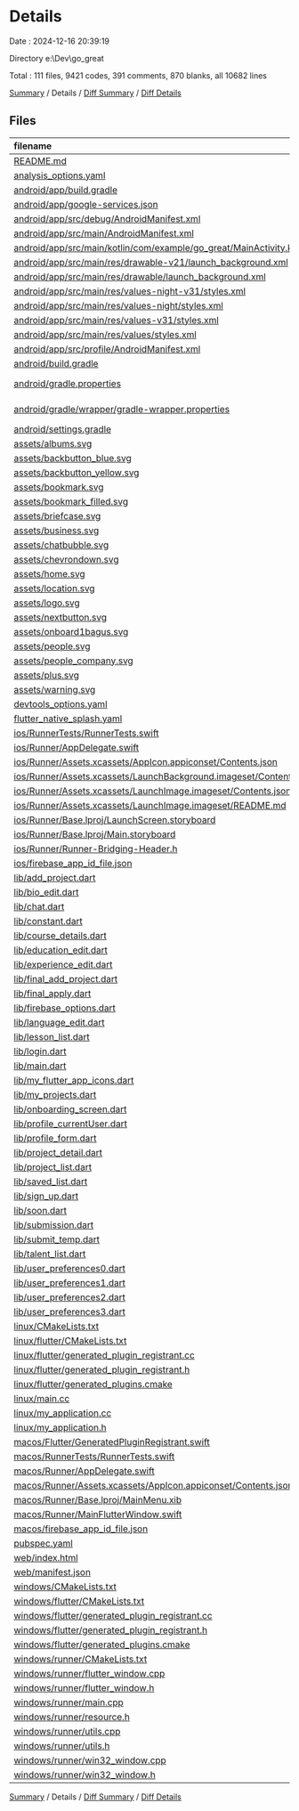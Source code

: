 # Details

Date : 2024-12-16 20:39:19

Directory e:\\Dev\\go_great

Total : 111 files,  9421 codes, 391 comments, 870 blanks, all 10682 lines

[Summary](results.md) / Details / [Diff Summary](diff.md) / [Diff Details](diff-details.md)

## Files
| filename | language | code | comment | blank | total |
| :--- | :--- | ---: | ---: | ---: | ---: |
| [README.md](/README.md) | Markdown | 7 | 0 | 4 | 11 |
| [analysis_options.yaml](/analysis_options.yaml) | YAML | 3 | 22 | 4 | 29 |
| [android/app/build.gradle](/android/app/build.gradle) | Gradle | 57 | 10 | 15 | 82 |
| [android/app/google-services.json](/android/app/google-services.json) | JSON | 29 | 0 | 0 | 29 |
| [android/app/src/debug/AndroidManifest.xml](/android/app/src/debug/AndroidManifest.xml) | XML | 3 | 4 | 1 | 8 |
| [android/app/src/main/AndroidManifest.xml](/android/app/src/main/AndroidManifest.xml) | XML | 28 | 6 | 1 | 35 |
| [android/app/src/main/kotlin/com/example/go_great/MainActivity.kt](/android/app/src/main/kotlin/com/example/go_great/MainActivity.kt) | Kotlin | 4 | 0 | 3 | 7 |
| [android/app/src/main/res/drawable-v21/launch_background.xml](/android/app/src/main/res/drawable-v21/launch_background.xml) | XML | 9 | 0 | 1 | 10 |
| [android/app/src/main/res/drawable/launch_background.xml](/android/app/src/main/res/drawable/launch_background.xml) | XML | 9 | 0 | 1 | 10 |
| [android/app/src/main/res/values-night-v31/styles.xml](/android/app/src/main/res/values-night-v31/styles.xml) | XML | 12 | 7 | 1 | 20 |
| [android/app/src/main/res/values-night/styles.xml](/android/app/src/main/res/values-night/styles.xml) | XML | 13 | 9 | 1 | 23 |
| [android/app/src/main/res/values-v31/styles.xml](/android/app/src/main/res/values-v31/styles.xml) | XML | 12 | 7 | 1 | 20 |
| [android/app/src/main/res/values/styles.xml](/android/app/src/main/res/values/styles.xml) | XML | 13 | 9 | 1 | 23 |
| [android/app/src/profile/AndroidManifest.xml](/android/app/src/profile/AndroidManifest.xml) | XML | 3 | 4 | 1 | 8 |
| [android/build.gradle](/android/build.gradle) | Gradle | 27 | 0 | 5 | 32 |
| [android/gradle.properties](/android/gradle.properties) | Java Properties | 3 | 0 | 1 | 4 |
| [android/gradle/wrapper/gradle-wrapper.properties](/android/gradle/wrapper/gradle-wrapper.properties) | Java Properties | 5 | 0 | 1 | 6 |
| [android/settings.gradle](/android/settings.gradle) | Gradle | 24 | 0 | 6 | 30 |
| [assets/albums.svg](/assets/albums.svg) | XML | 9 | 0 | 1 | 10 |
| [assets/backbutton_blue.svg](/assets/backbutton_blue.svg) | XML | 6 | 0 | 1 | 7 |
| [assets/backbutton_yellow.svg](/assets/backbutton_yellow.svg) | XML | 6 | 0 | 1 | 7 |
| [assets/bookmark.svg](/assets/bookmark.svg) | XML | 5 | 0 | 1 | 6 |
| [assets/bookmark_filled.svg](/assets/bookmark_filled.svg) | XML | 5 | 0 | 1 | 6 |
| [assets/briefcase.svg](/assets/briefcase.svg) | XML | 6 | 0 | 1 | 7 |
| [assets/business.svg](/assets/business.svg) | XML | 27 | 0 | 1 | 28 |
| [assets/chatbubble.svg](/assets/chatbubble.svg) | XML | 5 | 0 | 1 | 6 |
| [assets/chevrondown.svg](/assets/chevrondown.svg) | XML | 8 | 1 | 1 | 10 |
| [assets/home.svg](/assets/home.svg) | XML | 7 | 0 | 1 | 8 |
| [assets/location.svg](/assets/location.svg) | XML | 6 | 0 | 1 | 7 |
| [assets/logo.svg](/assets/logo.svg) | XML | 1 | 0 | 0 | 1 |
| [assets/nextbutton.svg](/assets/nextbutton.svg) | XML | 6 | 0 | 1 | 7 |
| [assets/onboard1bagus.svg](/assets/onboard1bagus.svg) | XML | 1 | 0 | 0 | 1 |
| [assets/people.svg](/assets/people.svg) | XML | 8 | 0 | 1 | 9 |
| [assets/people_company.svg](/assets/people_company.svg) | XML | 8 | 0 | 1 | 9 |
| [assets/plus.svg](/assets/plus.svg) | XML | 3 | 0 | 1 | 4 |
| [assets/warning.svg](/assets/warning.svg) | XML | 6 | 0 | 1 | 7 |
| [devtools_options.yaml](/devtools_options.yaml) | YAML | 1 | 0 | 1 | 2 |
| [flutter_native_splash.yaml](/flutter_native_splash.yaml) | YAML | 3 | 0 | 0 | 3 |
| [ios/RunnerTests/RunnerTests.swift](/ios/RunnerTests/RunnerTests.swift) | Swift | 7 | 2 | 4 | 13 |
| [ios/Runner/AppDelegate.swift](/ios/Runner/AppDelegate.swift) | Swift | 12 | 0 | 2 | 14 |
| [ios/Runner/Assets.xcassets/AppIcon.appiconset/Contents.json](/ios/Runner/Assets.xcassets/AppIcon.appiconset/Contents.json) | JSON | 122 | 0 | 1 | 123 |
| [ios/Runner/Assets.xcassets/LaunchBackground.imageset/Contents.json](/ios/Runner/Assets.xcassets/LaunchBackground.imageset/Contents.json) | JSON | 21 | 0 | 1 | 22 |
| [ios/Runner/Assets.xcassets/LaunchImage.imageset/Contents.json](/ios/Runner/Assets.xcassets/LaunchImage.imageset/Contents.json) | JSON | 23 | 0 | 1 | 24 |
| [ios/Runner/Assets.xcassets/LaunchImage.imageset/README.md](/ios/Runner/Assets.xcassets/LaunchImage.imageset/README.md) | Markdown | 3 | 0 | 2 | 5 |
| [ios/Runner/Base.lproj/LaunchScreen.storyboard](/ios/Runner/Base.lproj/LaunchScreen.storyboard) | XML | 43 | 1 | 1 | 45 |
| [ios/Runner/Base.lproj/Main.storyboard](/ios/Runner/Base.lproj/Main.storyboard) | XML | 25 | 1 | 1 | 27 |
| [ios/Runner/Runner-Bridging-Header.h](/ios/Runner/Runner-Bridging-Header.h) | C++ | 1 | 0 | 1 | 2 |
| [ios/firebase_app_id_file.json](/ios/firebase_app_id_file.json) | JSON | 7 | 0 | 0 | 7 |
| [lib/add_project.dart](/lib/add_project.dart) | Dart | 311 | 1 | 15 | 327 |
| [lib/bio_edit.dart](/lib/bio_edit.dart) | Dart | 111 | 0 | 16 | 127 |
| [lib/chat.dart](/lib/chat.dart) | Dart | 28 | 0 | 4 | 32 |
| [lib/constant.dart](/lib/constant.dart) | Dart | 50 | 0 | 8 | 58 |
| [lib/course_details.dart](/lib/course_details.dart) | Dart | 173 | 0 | 16 | 189 |
| [lib/education_edit.dart](/lib/education_edit.dart) | Dart | 372 | 3 | 22 | 397 |
| [lib/experience_edit.dart](/lib/experience_edit.dart) | Dart | 296 | 1 | 17 | 314 |
| [lib/final_add_project.dart](/lib/final_add_project.dart) | Dart | 109 | 0 | 3 | 112 |
| [lib/final_apply.dart](/lib/final_apply.dart) | Dart | 189 | 0 | 4 | 193 |
| [lib/firebase_options.dart](/lib/firebase_options.dart) | Dart | 64 | 12 | 6 | 82 |
| [lib/language_edit.dart](/lib/language_edit.dart) | Dart | 234 | 5 | 19 | 258 |
| [lib/lesson_list.dart](/lib/lesson_list.dart) | Dart | 165 | 0 | 8 | 173 |
| [lib/login.dart](/lib/login.dart) | Dart | 155 | 1 | 8 | 164 |
| [lib/main.dart](/lib/main.dart) | Dart | 792 | 24 | 53 | 869 |
| [lib/my_flutter_app_icons.dart](/lib/my_flutter_app_icons.dart) | Dart | 9 | 15 | 4 | 28 |
| [lib/my_projects.dart](/lib/my_projects.dart) | Dart | 160 | 1 | 17 | 178 |
| [lib/onboarding_screen.dart](/lib/onboarding_screen.dart) | Dart | 154 | 0 | 14 | 168 |
| [lib/profile_currentUser.dart](/lib/profile_currentUser.dart) | Dart | 879 | 18 | 54 | 951 |
| [lib/profile_form.dart](/lib/profile_form.dart) | Dart | 366 | 2 | 20 | 388 |
| [lib/project_detail.dart](/lib/project_detail.dart) | Dart | 314 | 6 | 8 | 328 |
| [lib/project_list.dart](/lib/project_list.dart) | Dart | 110 | 1 | 7 | 118 |
| [lib/saved_list.dart](/lib/saved_list.dart) | Dart | 128 | 9 | 18 | 155 |
| [lib/sign_up.dart](/lib/sign_up.dart) | Dart | 261 | 7 | 17 | 285 |
| [lib/soon.dart](/lib/soon.dart) | Dart | 29 | 0 | 2 | 31 |
| [lib/submission.dart](/lib/submission.dart) | Dart | 659 | 1 | 33 | 693 |
| [lib/submit_temp.dart](/lib/submit_temp.dart) | Dart | 58 | 4 | 8 | 70 |
| [lib/talent_list.dart](/lib/talent_list.dart) | Dart | 160 | 0 | 9 | 169 |
| [lib/user_preferences0.dart](/lib/user_preferences0.dart) | Dart | 206 | 2 | 15 | 223 |
| [lib/user_preferences1.dart](/lib/user_preferences1.dart) | Dart | 206 | 2 | 21 | 229 |
| [lib/user_preferences2.dart](/lib/user_preferences2.dart) | Dart | 209 | 4 | 15 | 228 |
| [lib/user_preferences3.dart](/lib/user_preferences3.dart) | Dart | 122 | 4 | 10 | 136 |
| [linux/CMakeLists.txt](/linux/CMakeLists.txt) | CMake | 118 | 0 | 28 | 146 |
| [linux/flutter/CMakeLists.txt](/linux/flutter/CMakeLists.txt) | CMake | 79 | 0 | 10 | 89 |
| [linux/flutter/generated_plugin_registrant.cc](/linux/flutter/generated_plugin_registrant.cc) | C++ | 7 | 4 | 5 | 16 |
| [linux/flutter/generated_plugin_registrant.h](/linux/flutter/generated_plugin_registrant.h) | C++ | 5 | 5 | 6 | 16 |
| [linux/flutter/generated_plugins.cmake](/linux/flutter/generated_plugins.cmake) | CMake | 19 | 0 | 6 | 25 |
| [linux/main.cc](/linux/main.cc) | C++ | 5 | 0 | 2 | 7 |
| [linux/my_application.cc](/linux/my_application.cc) | C++ | 74 | 11 | 20 | 105 |
| [linux/my_application.h](/linux/my_application.h) | C++ | 7 | 7 | 5 | 19 |
| [macos/Flutter/GeneratedPluginRegistrant.swift](/macos/Flutter/GeneratedPluginRegistrant.swift) | Swift | 26 | 3 | 4 | 33 |
| [macos/RunnerTests/RunnerTests.swift](/macos/RunnerTests/RunnerTests.swift) | Swift | 7 | 2 | 4 | 13 |
| [macos/Runner/AppDelegate.swift](/macos/Runner/AppDelegate.swift) | Swift | 8 | 0 | 2 | 10 |
| [macos/Runner/Assets.xcassets/AppIcon.appiconset/Contents.json](/macos/Runner/Assets.xcassets/AppIcon.appiconset/Contents.json) | JSON | 68 | 0 | 1 | 69 |
| [macos/Runner/Base.lproj/MainMenu.xib](/macos/Runner/Base.lproj/MainMenu.xib) | XML | 343 | 0 | 1 | 344 |
| [macos/Runner/MainFlutterWindow.swift](/macos/Runner/MainFlutterWindow.swift) | Swift | 12 | 0 | 4 | 16 |
| [macos/firebase_app_id_file.json](/macos/firebase_app_id_file.json) | JSON | 7 | 0 | 0 | 7 |
| [pubspec.yaml](/pubspec.yaml) | YAML | 77 | 43 | 18 | 138 |
| [web/index.html](/web/index.html) | HTML | 98 | 16 | 15 | 129 |
| [web/manifest.json](/web/manifest.json) | JSON | 35 | 0 | 1 | 36 |
| [windows/CMakeLists.txt](/windows/CMakeLists.txt) | CMake | 89 | 0 | 20 | 109 |
| [windows/flutter/CMakeLists.txt](/windows/flutter/CMakeLists.txt) | CMake | 98 | 0 | 12 | 110 |
| [windows/flutter/generated_plugin_registrant.cc](/windows/flutter/generated_plugin_registrant.cc) | C++ | 18 | 4 | 5 | 27 |
| [windows/flutter/generated_plugin_registrant.h](/windows/flutter/generated_plugin_registrant.h) | C++ | 5 | 5 | 6 | 16 |
| [windows/flutter/generated_plugins.cmake](/windows/flutter/generated_plugins.cmake) | CMake | 23 | 0 | 6 | 29 |
| [windows/runner/CMakeLists.txt](/windows/runner/CMakeLists.txt) | CMake | 34 | 0 | 7 | 41 |
| [windows/runner/flutter_window.cpp](/windows/runner/flutter_window.cpp) | C++ | 49 | 7 | 16 | 72 |
| [windows/runner/flutter_window.h](/windows/runner/flutter_window.h) | C++ | 20 | 5 | 9 | 34 |
| [windows/runner/main.cpp](/windows/runner/main.cpp) | C++ | 30 | 4 | 10 | 44 |
| [windows/runner/resource.h](/windows/runner/resource.h) | C++ | 9 | 6 | 2 | 17 |
| [windows/runner/utils.cpp](/windows/runner/utils.cpp) | C++ | 54 | 2 | 10 | 66 |
| [windows/runner/utils.h](/windows/runner/utils.h) | C++ | 8 | 6 | 6 | 20 |
| [windows/runner/win32_window.cpp](/windows/runner/win32_window.cpp) | C++ | 210 | 24 | 55 | 289 |
| [windows/runner/win32_window.h](/windows/runner/win32_window.h) | C++ | 48 | 31 | 24 | 103 |

[Summary](results.md) / Details / [Diff Summary](diff.md) / [Diff Details](diff-details.md)